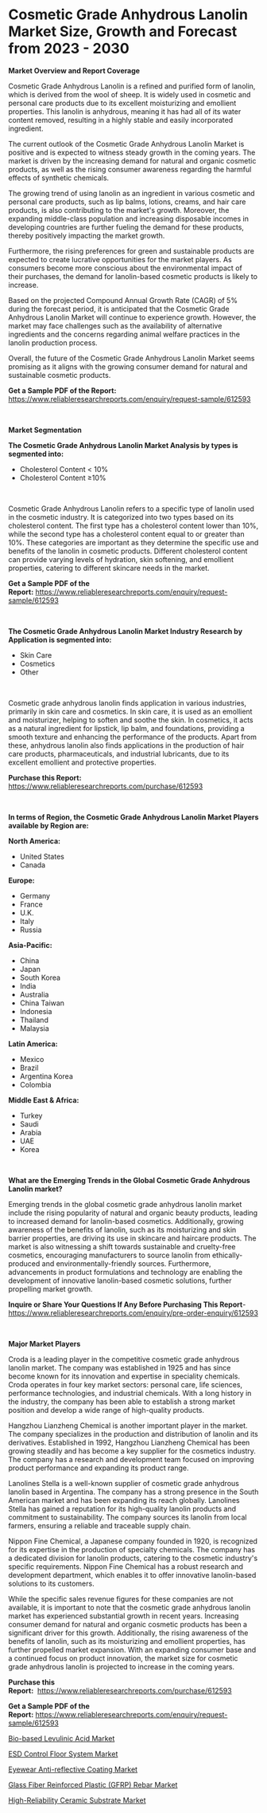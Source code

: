 <p><h1>Cosmetic Grade Anhydrous Lanolin Market Size, Growth and Forecast from 2023 - 2030</h1></p><p><strong>Market Overview and Report Coverage</strong></p>
<p><p>Cosmetic Grade Anhydrous Lanolin is a refined and purified form of lanolin, which is derived from the wool of sheep. It is widely used in cosmetic and personal care products due to its excellent moisturizing and emollient properties. This lanolin is anhydrous, meaning it has had all of its water content removed, resulting in a highly stable and easily incorporated ingredient.</p><p>The current outlook of the Cosmetic Grade Anhydrous Lanolin Market is positive and is expected to witness steady growth in the coming years. The market is driven by the increasing demand for natural and organic cosmetic products, as well as the rising consumer awareness regarding the harmful effects of synthetic chemicals.</p><p>The growing trend of using lanolin as an ingredient in various cosmetic and personal care products, such as lip balms, lotions, creams, and hair care products, is also contributing to the market's growth. Moreover, the expanding middle-class population and increasing disposable incomes in developing countries are further fueling the demand for these products, thereby positively impacting the market growth.</p><p>Furthermore, the rising preferences for green and sustainable products are expected to create lucrative opportunities for the market players. As consumers become more conscious about the environmental impact of their purchases, the demand for lanolin-based cosmetic products is likely to increase.</p><p>Based on the projected Compound Annual Growth Rate (CAGR) of 5% during the forecast period, it is anticipated that the Cosmetic Grade Anhydrous Lanolin Market will continue to experience growth. However, the market may face challenges such as the availability of alternative ingredients and the concerns regarding animal welfare practices in the lanolin production process.</p><p>Overall, the future of the Cosmetic Grade Anhydrous Lanolin Market seems promising as it aligns with the growing consumer demand for natural and sustainable cosmetic products.</p></p>
<p><strong>Get a Sample PDF of the Report:</strong> <a href="https://www.reliableresearchreports.com/enquiry/request-sample/612593">https://www.reliableresearchreports.com/enquiry/request-sample/612593</a></p>
<p>&nbsp;</p>
<p><strong>Market Segmentation</strong></p>
<p><strong>The Cosmetic Grade Anhydrous Lanolin Market Analysis by types is segmented into:</strong></p>
<p><ul><li>Cholesterol Content < 10%</li><li>Cholesterol Content ≥10%</li></ul></p>
<p>&nbsp;</p>
<p><p>Cosmetic Grade Anhydrous Lanolin refers to a specific type of lanolin used in the cosmetic industry. It is categorized into two types based on its cholesterol content. The first type has a cholesterol content lower than 10%, while the second type has a cholesterol content equal to or greater than 10%. These categories are important as they determine the specific use and benefits of the lanolin in cosmetic products. Different cholesterol content can provide varying levels of hydration, skin softening, and emollient properties, catering to different skincare needs in the market.</p></p>
<p><strong>Get a Sample PDF of the Report:</strong>&nbsp;<a href="https://www.reliableresearchreports.com/enquiry/request-sample/612593">https://www.reliableresearchreports.com/enquiry/request-sample/612593</a></p>
<p>&nbsp;</p>
<p><strong>The Cosmetic Grade Anhydrous Lanolin Market Industry Research by Application is segmented into:</strong></p>
<p><ul><li>Skin Care</li><li>Cosmetics</li><li>Other</li></ul></p>
<p>&nbsp;</p>
<p><p>Cosmetic grade anhydrous lanolin finds application in various industries, primarily in skin care and cosmetics. In skin care, it is used as an emollient and moisturizer, helping to soften and soothe the skin. In cosmetics, it acts as a natural ingredient for lipstick, lip balm, and foundations, providing a smooth texture and enhancing the performance of the products. Apart from these, anhydrous lanolin also finds applications in the production of hair care products, pharmaceuticals, and industrial lubricants, due to its excellent emollient and protective properties.</p></p>
<p><strong>Purchase this Report:</strong>&nbsp; <a href="https://www.reliableresearchreports.com/purchase/612593">https://www.reliableresearchreports.com/purchase/612593</a></p>
<p>&nbsp;</p>
<p><strong>In terms of Region, the Cosmetic Grade Anhydrous Lanolin Market Players available by Region are:</strong></p>
<p>
    <p> <strong> North America: </strong>
        <ul>
            <li>United States</li>
            <li>Canada</li>
        </ul>
        </p> 
    <p> <strong> Europe: </strong>
        <ul>
            <li>Germany</li>
            <li>France</li>
            <li>U.K.</li>
            <li>Italy</li>
            <li>Russia</li>
        </ul>
        </p> 
    <p> <strong> Asia-Pacific: </strong>
        <ul>
            <li>China</li>
            <li>Japan</li>
            <li>South Korea</li>
            <li>India</li>
            <li>Australia</li>
            <li>China Taiwan</li>
            <li>Indonesia</li>
            <li>Thailand</li>
            <li>Malaysia</li>
        </ul>
        </p> 
    <p> <strong> Latin America: </strong>
        <ul>
            <li>Mexico</li>
            <li>Brazil</li>
            <li>Argentina Korea</li>
            <li>Colombia</li>
        </ul>
        </p> 
    <p> <strong> Middle East & Africa: </strong>
        <ul>
            <li>Turkey</li>
            <li>Saudi</li>
            <li>Arabia</li>
            <li>UAE</li>
            <li>Korea</li>
        </ul>
    </p>
    </p>
<p>&nbsp;</p>
<p><strong>What are the Emerging Trends in the Global Cosmetic Grade Anhydrous Lanolin market?</strong></p>
<p><p>Emerging trends in the global cosmetic grade anhydrous lanolin market include the rising popularity of natural and organic beauty products, leading to increased demand for lanolin-based cosmetics. Additionally, growing awareness of the benefits of lanolin, such as its moisturizing and skin barrier properties, are driving its use in skincare and haircare products. The market is also witnessing a shift towards sustainable and cruelty-free cosmetics, encouraging manufacturers to source lanolin from ethically-produced and environmentally-friendly sources. Furthermore, advancements in product formulations and technology are enabling the development of innovative lanolin-based cosmetic solutions, further propelling market growth.</p></p>
<p><strong>Inquire or Share Your Questions If Any Before Purchasing This Report</strong>- <a href="https://www.reliableresearchreports.com/enquiry/pre-order-enquiry/612593">https://www.reliableresearchreports.com/enquiry/pre-order-enquiry/612593</a></p>
<p>&nbsp;</p>
<p><strong>Major Market Players</strong></p>
<p><p>Croda is a leading player in the competitive cosmetic grade anhydrous lanolin market. The company was established in 1925 and has since become known for its innovation and expertise in speciality chemicals. Croda operates in four key market sectors: personal care, life sciences, performance technologies, and industrial chemicals. With a long history in the industry, the company has been able to establish a strong market position and develop a wide range of high-quality products.</p><p>Hangzhou Lianzheng Chemical is another important player in the market. The company specializes in the production and distribution of lanolin and its derivatives. Established in 1992, Hangzhou Lianzheng Chemical has been growing steadily and has become a key supplier for the cosmetics industry. The company has a research and development team focused on improving product performance and expanding its product range.</p><p>Lanolines Stella is a well-known supplier of cosmetic grade anhydrous lanolin based in Argentina. The company has a strong presence in the South American market and has been expanding its reach globally. Lanolines Stella has gained a reputation for its high-quality lanolin products and commitment to sustainability. The company sources its lanolin from local farmers, ensuring a reliable and traceable supply chain.</p><p>Nippon Fine Chemical, a Japanese company founded in 1920, is recognized for its expertise in the production of specialty chemicals. The company has a dedicated division for lanolin products, catering to the cosmetic industry's specific requirements. Nippon Fine Chemical has a robust research and development department, which enables it to offer innovative lanolin-based solutions to its customers.</p><p>While the specific sales revenue figures for these companies are not available, it is important to note that the cosmetic grade anhydrous lanolin market has experienced substantial growth in recent years. Increasing consumer demand for natural and organic cosmetic products has been a significant driver for this growth. Additionally, the rising awareness of the benefits of lanolin, such as its moisturizing and emollient properties, has further propelled market expansion. With an expanding consumer base and a continued focus on product innovation, the market size for cosmetic grade anhydrous lanolin is projected to increase in the coming years.</p></p>
<p><strong>Purchase this Report:</strong>&nbsp;&nbsp;<a href="https://www.reliableresearchreports.com/purchase/612593">https://www.reliableresearchreports.com/purchase/612593</a></p>
<p></p>
<p><strong>Get a Sample PDF of the Report:</strong>&nbsp;<a href="https://www.reliableresearchreports.com/enquiry/request-sample/612593">https://www.reliableresearchreports.com/enquiry/request-sample/612593</a></p>
<p><p><a href="https://medium.com/@katlynbauch/bio-based-levulinic-acid-market-insights-into-market-cagr-market-trends-and-growth-strategies-4fd2855cd548">Bio-based Levulinic Acid Market</a></p><p><a href="https://medium.com/@williammann19/esd-control-floor-system-market-the-key-to-successful-business-strategy-forecast-till-2030-1f24b2e2d0cf">ESD Control Floor System Market</a></p><p><a href="https://medium.com/@markuspagac2023/eyewear-anti-reflective-coating-market-analysis-its-cagr-market-segmentation-and-global-industry-7ed917ff7eaa">Eyewear Anti-reflective Coating Market</a></p><p><a href="https://medium.com/@jasonmartin866/glass-fiber-reinforced-plastic-gfrp-rebar-market-exploring-market-share-market-trends-and-6504990130ff">Glass Fiber Reinforced Plastic (GFRP) Rebar Market</a></p><p><a href="https://medium.com/@joannebell6556/high-reliability-ceramic-substrate-market-insights-into-market-cagr-market-trends-and-growth-1f217e0d168c">High-Reliability Ceramic Substrate Market</a></p></p>